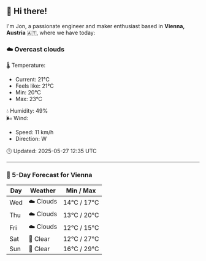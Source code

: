 ## 👋 Hi there!

I'm Jon, a passionate engineer and maker enthusiast based in **Vienna, Austria** 🇦🇹, where we have today:

### ☁️ Overcast clouds 

🌡️ Temperature: 
* Current: 21°C
* Feels like: 21°C
* Min: 20°C 
* Max: 23°C  

💧 Humidity: 49%  
🌬️ Wind: 
* Speed: 11 km/h 
* Direction: W  

🕒 Updated: 2025-05-27 12:35 UTC

---

### 📅 5-Day Forecast for Vienna

| Day | Weather | Min / Max |
|-----|---------|------------|
| Wed | ☁️ Clouds | 14°C / 17°C |
| Thu | ☁️ Clouds | 13°C / 20°C |
| Fri | ☁️ Clouds | 12°C / 15°C |
| Sat | 🌙 Clear | 12°C / 27°C |
| Sun | 🌙 Clear | 16°C / 29°C |
